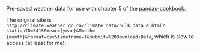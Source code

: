 Pre-saved weather data for use with chapter 5 of the [pandas-cookbook](https://github.com/jvns/pandas-cookbook).

The original site is `http://climate.weather.gc.ca/climate_data/bulk_data_e.html?stationID=5415&Year={year}&Month={month}&format=csv&timeframe=1&submit=%20Download+Data`, which is slow to access (at least for me).
